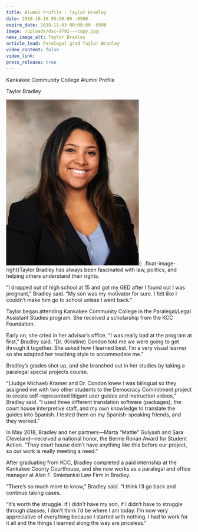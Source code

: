 ```yaml
---
title: Alumni Profile - Taylor Bradley
date: 2018-10-19 05:58:00 -0500
expire_date: 2018-11-03 00:00:00 -0500
image: /uploads/dsc-9792---copy.jpg
news_image_alt: Taylor Bradley
article_lead: Paralegal grad Taylor Bradley
video_content: false
video_link:
press_release: true
---
```


Kankakee Community College Alumni Profile

Taylor Bradley

![](/uploads/dsc-9792---copy-1.jpg){: .float-image-right}Taylor Bradley has always been fascinated with law, politics, and helping others understand their rights.

“I dropped out of high school at 15 and got my GED after I found out I was pregnant,” Bradley said. “My son was my motivator for sure. I felt like I couldn’t make him go to school unless I went back.”

Taylor began attending Kankakee Community College in the Paralegal/Legal Assistant Studies program. She received a scholarship from the KCC Foundation.

Early on, she cried in her advisor’s office. “I was really bad at the program at first,” Bradley said. “Dr. (Kristine) Condon told me we were going to get through it together. She asked how I learned best. I’m a very visual learner so she adapted her teaching style to accommodate me.”

Bradley’s grades shot up, and she branched out in her studies by taking a paralegal special projects course.

“(Judge Michael) Kramer and Dr. Condon knew I was bilingual so they assigned me with two other students to the Democracy Commitment project to create self-represented litigant user guides and instruction videos,” Bradley said. “I used three different translation software (packages), the court house interpretive staff, and my own knowledge to translate the guides into Spanish. I tested them on my Spanish-speaking friends, and they worked.”

In May 2018, Bradley and her partners—Marta “Mattie” Gulyash and Sara Cleveland—received a national honor, the Bernie Ronan Award for Student Action. “They court house didn’t have anything like this before our project, so our work is really meeting a need.”

After graduating from KCC, Bradley completed a paid internship at the Kankakee County Courthouse, and she now works as a paralegal and office manager at Alan F. Smietanksi Law Firm in Bradley.

“There’s so much more to know,” Bradley said. “I think I’ll go back and continue taking cases.

“It’s worth the struggle. If I didn’t have my son, if I didn’t have to struggle through classes, I don’t think I’d be where I am today. I’m now very appreciative of everything because I started with nothing. I had to work for it all and the things I learned along the way are priceless.”